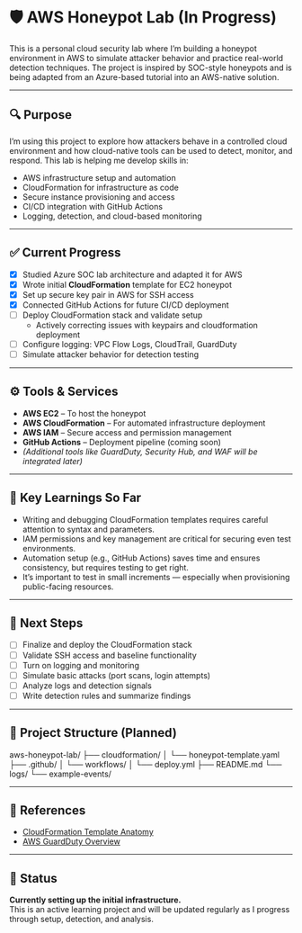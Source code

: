 # 🛡️ AWS Honeypot Lab (In Progress)

This is a personal cloud security lab where I’m building a honeypot environment in AWS to simulate attacker behavior and practice real-world detection techniques. The project is inspired by SOC-style honeypots and is being adapted from an Azure-based tutorial into an AWS-native solution.

---

## 🔍 Purpose

I’m using this project to explore how attackers behave in a controlled cloud environment and how cloud-native tools can be used to detect, monitor, and respond. This lab is helping me develop skills in:

- AWS infrastructure setup and automation
- CloudFormation for infrastructure as code
- Secure instance provisioning and access
- CI/CD integration with GitHub Actions
- Logging, detection, and cloud-based monitoring

---

## ✅ Current Progress

- [x] Studied Azure SOC lab architecture and adapted it for AWS
- [x] Wrote initial **CloudFormation** template for EC2 honeypot
- [x] Set up secure key pair in AWS for SSH access
- [x] Connected GitHub Actions for future CI/CD deployment
- [ ] Deploy CloudFormation stack and validate setup
    * Actively correcting issues with keypairs and cloudformation deployment
- [ ] Configure logging: VPC Flow Logs, CloudTrail, GuardDuty
- [ ] Simulate attacker behavior for detection testing

---

## ⚙️ Tools & Services

- **AWS EC2** – To host the honeypot
- **AWS CloudFormation** – For automated infrastructure deployment
- **AWS IAM** – Secure access and permission management
- **GitHub Actions** – Deployment pipeline (coming soon)
- *(Additional tools like GuardDuty, Security Hub, and WAF will be integrated later)*

---

## 🧠 Key Learnings So Far

- Writing and debugging CloudFormation templates requires careful attention to syntax and parameters.
- IAM permissions and key management are critical for securing even test environments.
- Automation setup (e.g., GitHub Actions) saves time and ensures consistency, but requires testing to get right.
- It’s important to test in small increments — especially when provisioning public-facing resources.

---

## 🚀 Next Steps

- [ ] Finalize and deploy the CloudFormation stack
- [ ] Validate SSH access and baseline functionality
- [ ] Turn on logging and monitoring
- [ ] Simulate basic attacks (port scans, login attempts)
- [ ] Analyze logs and detection signals
- [ ] Write detection rules and summarize findings

---

## 📁 Project Structure (Planned)

aws-honeypot-lab/
├── cloudformation/
│ └── honeypot-template.yaml
├── .github/
│ └── workflows/
│ └── deploy.yml
├── README.md
└── logs/
└── example-events/

---

## 📎 References

- [CloudFormation Template Anatomy](https://docs.aws.amazon.com/AWSCloudFormation/latest/UserGuide/template-anatomy.html)
- [AWS GuardDuty Overview](https://aws.amazon.com/guardduty/)

---

## 📌 Status

**Currently setting up the initial infrastructure.**  
This is an active learning project and will be updated regularly as I progress through setup, detection, and analysis.
